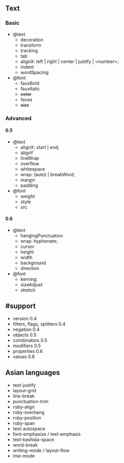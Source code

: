 ## Text

### Basic

- @text
  - decoration
  - transform
  - tracking
  - tab
  - alignX: left | right | center | justify | &lt;number&gt;;
  - indent
  - wordSpacing
- @font
  - fauxBold
  - fauxItalic
  - <del>color</del>
  - faces
  - <del>size</del>

### Advanced

#### 0.5

- @text
  - alignX: start | end;
  - alignY
  - lineWrap
  - overflow
  - whitespace
  - wrap: (auto) | breakWord;
  - margin
  - padding
- @font
  - weight
  - style
  - src

#### 0.6

- @text
  - hangingPunctuation
  - wrap: hyphenate;
  - cursor
  - height
  - width
  - background
  - direction
- @font
  - kerning
  - sizeAdjust
  - stretch

## #support

- version 0.4
- filters, flags, splitters 0.4
- negation 0.4
- objects 0.5
- combinators 0.5
- modifiers 0.5
- properties 0.6
- values 0.6

## Asian languages

- text-justify
- layout-grid
- line-break
- punctuation-trim
- ruby-align
- ruby-overhang
- ruby-position
- ruby-span
- text-autospace
- font-emphasize / text-emphasis
- text-kashida-space
- word-break
- writing-mode / layout-flow
- ime-mode
